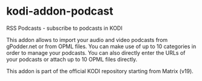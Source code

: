 # kodi-addon-podcast
RSS Podcasts - subscribe to podcasts in KODI

This addon allows to import your audio and video podcasts from gPodder.net or from OPML files. You can make use of up to 10 categories in order to manage your podcasts. You can also directly enter the URLs of your podcasts or attach up to 10 OPML files directly.

This addon is part of the official KODI repository starting from Matrix (v19).